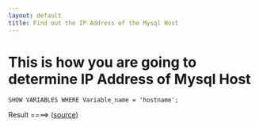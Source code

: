 ```yaml
---
layout: default
title: Find out the IP Address of the Mysql Host
---
```


# This is how you are going to determine IP Address of Mysql Host

`SHOW VARIABLES WHERE Variable_name = 'hostname';`

 Result ====> ([source](http://serverfault.com/a/129646))
